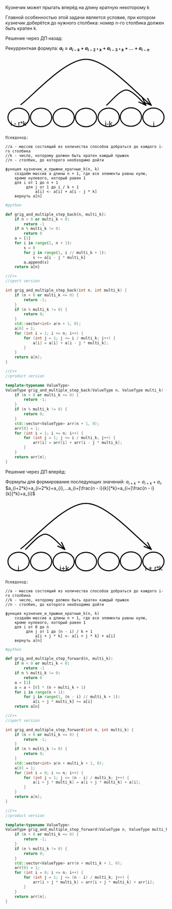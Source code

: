 Кузнечик может прыгать вперёд на длину кратную некоторому k

Главной особенностью этой задачи является условие, при котором кузнечик доберётся до нужного столбика: номер n-го столбика должен быть кратен k.

Решение через ДП назад:

Рекуррентная формула: **$a_{i}= a_{i-k}+ a_{i-2*k}+ a_{i-3*k}+...+ a_{i-n}$**

<div style="display:flex; align-items: center;">
    <div style="flex:1; mix-blend-mode:difference; filter:invert(1);">
    <svg version="1.1" xmlns="http://www.w3.org/2000/svg" viewBox="0 0 622.3217635898941 285.40155954797336" width="622.3217635898941" height="285.40155954797336">
  <!-- svg-source:excalidraw -->
  
  <defs>
    <style class="style-fonts">
      @font-face {
        font-family: "Virgil";
        src: url("https://excalidraw.com/Virgil.woff2");
      }
      @font-face {
        font-family: "Cascadia";
        src: url("https://excalidraw.com/Cascadia.woff2");
      }
    </style>
  </defs>
  <rect x="0" y="0" width="622.3217635898941" height="285.40155954797336" fill="none"></rect><g stroke-linecap="round" transform="translate(10 197.83978200535466) rotate(0 41 35.49999999999997)"><path d="M82 35.5 C82 37.35, 81.83 39.23, 81.5 41.05 C81.16 42.88, 80.65 44.71, 79.99 46.47 C79.33 48.23, 78.5 49.97, 77.53 51.62 C76.56 53.27, 75.43 54.87, 74.17 56.37 C72.91 57.86, 71.5 59.29, 69.99 60.6 C68.48 61.91, 66.83 63.13, 65.1 64.22 C63.37 65.31, 61.52 66.29, 59.61 67.13 C57.71 67.97, 55.7 68.69, 53.67 69.26 C51.64 69.83, 49.53 70.27, 47.41 70.56 C45.3 70.85, 43.14 71, 41 71 C38.86 71, 36.7 70.85, 34.59 70.56 C32.47 70.27, 30.36 69.83, 28.33 69.26 C26.3 68.69, 24.29 67.97, 22.39 67.13 C20.48 66.29, 18.63 65.31, 16.9 64.22 C15.17 63.13, 13.52 61.91, 12.01 60.6 C10.5 59.29, 9.09 57.86, 7.83 56.37 C6.57 54.87, 5.44 53.27, 4.47 51.62 C3.5 49.97, 2.67 48.23, 2.01 46.47 C1.35 44.71, 0.84 42.88, 0.5 41.05 C0.17 39.23, 0 37.35, 0 35.5 C0 33.65, 0.17 31.77, 0.5 29.95 C0.84 28.12, 1.35 26.29, 2.01 24.53 C2.67 22.77, 3.5 21.03, 4.47 19.38 C5.44 17.73, 6.57 16.13, 7.83 14.63 C9.09 13.14, 10.5 11.71, 12.01 10.4 C13.52 9.09, 15.17 7.87, 16.9 6.78 C18.63 5.69, 20.48 4.71, 22.39 3.87 C24.29 3.03, 26.3 2.31, 28.33 1.74 C30.36 1.17, 32.47 0.73, 34.59 0.44 C36.7 0.15, 38.86 0, 41 0 C43.14 0, 45.3 0.15, 47.41 0.44 C49.53 0.73, 51.64 1.17, 53.67 1.74 C55.7 2.31, 57.71 3.03, 59.61 3.87 C61.52 4.71, 63.37 5.69, 65.1 6.78 C66.83 7.87, 68.48 9.09, 69.99 10.4 C71.5 11.71, 72.91 13.14, 74.17 14.63 C75.43 16.13, 76.56 17.73, 77.53 19.38 C78.5 21.03, 79.33 22.77, 79.99 24.53 C80.65 26.29, 81.16 28.12, 81.5 29.95 C81.83 31.77, 81.92 34.57, 82 35.5 C82.08 36.43, 82.08 34.57, 82 35.5" stroke="#000" stroke-width="4" fill="none"></path></g><g stroke-linecap="round" transform="translate(96.83333714803075 197.83978200535466) rotate(0 41 35.49999999999997)"><path d="M82 35.5 C82 37.35, 81.83 39.23, 81.5 41.05 C81.16 42.88, 80.65 44.71, 79.99 46.47 C79.33 48.23, 78.5 49.97, 77.53 51.62 C76.56 53.27, 75.43 54.87, 74.17 56.37 C72.91 57.86, 71.5 59.29, 69.99 60.6 C68.48 61.91, 66.83 63.13, 65.1 64.22 C63.37 65.31, 61.52 66.29, 59.61 67.13 C57.71 67.97, 55.7 68.69, 53.67 69.26 C51.64 69.83, 49.53 70.27, 47.41 70.56 C45.3 70.85, 43.14 71, 41 71 C38.86 71, 36.7 70.85, 34.59 70.56 C32.47 70.27, 30.36 69.83, 28.33 69.26 C26.3 68.69, 24.29 67.97, 22.39 67.13 C20.48 66.29, 18.63 65.31, 16.9 64.22 C15.17 63.13, 13.52 61.91, 12.01 60.6 C10.5 59.29, 9.09 57.86, 7.83 56.37 C6.57 54.87, 5.44 53.27, 4.47 51.62 C3.5 49.97, 2.67 48.23, 2.01 46.47 C1.35 44.71, 0.84 42.88, 0.5 41.05 C0.17 39.23, 0 37.35, 0 35.5 C0 33.65, 0.17 31.77, 0.5 29.95 C0.84 28.12, 1.35 26.29, 2.01 24.53 C2.67 22.77, 3.5 21.03, 4.47 19.38 C5.44 17.73, 6.57 16.13, 7.83 14.63 C9.09 13.14, 10.5 11.71, 12.01 10.4 C13.52 9.09, 15.17 7.87, 16.9 6.78 C18.63 5.69, 20.48 4.71, 22.39 3.87 C24.29 3.03, 26.3 2.31, 28.33 1.74 C30.36 1.17, 32.47 0.73, 34.59 0.44 C36.7 0.15, 38.86 0, 41 0 C43.14 0, 45.3 0.15, 47.41 0.44 C49.53 0.73, 51.64 1.17, 53.67 1.74 C55.7 2.31, 57.71 3.03, 59.61 3.87 C61.52 4.71, 63.37 5.69, 65.1 6.78 C66.83 7.87, 68.48 9.09, 69.99 10.4 C71.5 11.71, 72.91 13.14, 74.17 14.63 C75.43 16.13, 76.56 17.73, 77.53 19.38 C78.5 21.03, 79.33 22.77, 79.99 24.53 C80.65 26.29, 81.16 28.12, 81.5 29.95 C81.83 31.77, 81.92 34.57, 82 35.5 C82.08 36.43, 82.08 34.57, 82 35.5" stroke="#000" stroke-width="4" fill="none"></path></g><g stroke-linecap="round" transform="translate(183.83334477742528 198.33979344944555) rotate(0 41 35.49999999999997)"><path d="M82 35.5 C82 37.35, 81.83 39.23, 81.5 41.05 C81.16 42.88, 80.65 44.71, 79.99 46.47 C79.33 48.23, 78.5 49.97, 77.53 51.62 C76.56 53.27, 75.43 54.87, 74.17 56.37 C72.91 57.86, 71.5 59.29, 69.99 60.6 C68.48 61.91, 66.83 63.13, 65.1 64.22 C63.37 65.31, 61.52 66.29, 59.61 67.13 C57.71 67.97, 55.7 68.69, 53.67 69.26 C51.64 69.83, 49.53 70.27, 47.41 70.56 C45.3 70.85, 43.14 71, 41 71 C38.86 71, 36.7 70.85, 34.59 70.56 C32.47 70.27, 30.36 69.83, 28.33 69.26 C26.3 68.69, 24.29 67.97, 22.39 67.13 C20.48 66.29, 18.63 65.31, 16.9 64.22 C15.17 63.13, 13.52 61.91, 12.01 60.6 C10.5 59.29, 9.09 57.86, 7.83 56.37 C6.57 54.87, 5.44 53.27, 4.47 51.62 C3.5 49.97, 2.67 48.23, 2.01 46.47 C1.35 44.71, 0.84 42.88, 0.5 41.05 C0.17 39.23, 0 37.35, 0 35.5 C0 33.65, 0.17 31.77, 0.5 29.95 C0.84 28.12, 1.35 26.29, 2.01 24.53 C2.67 22.77, 3.5 21.03, 4.47 19.38 C5.44 17.73, 6.57 16.13, 7.83 14.63 C9.09 13.14, 10.5 11.71, 12.01 10.4 C13.52 9.09, 15.17 7.87, 16.9 6.78 C18.63 5.69, 20.48 4.71, 22.39 3.87 C24.29 3.03, 26.3 2.31, 28.33 1.74 C30.36 1.17, 32.47 0.73, 34.59 0.44 C36.7 0.15, 38.86 0, 41 0 C43.14 0, 45.3 0.15, 47.41 0.44 C49.53 0.73, 51.64 1.17, 53.67 1.74 C55.7 2.31, 57.71 3.03, 59.61 3.87 C61.52 4.71, 63.37 5.69, 65.1 6.78 C66.83 7.87, 68.48 9.09, 69.99 10.4 C71.5 11.71, 72.91 13.14, 74.17 14.63 C75.43 16.13, 76.56 17.73, 77.53 19.38 C78.5 21.03, 79.33 22.77, 79.99 24.53 C80.65 26.29, 81.16 28.12, 81.5 29.95 C81.83 31.77, 81.92 34.57, 82 35.5 C82.08 36.43, 82.08 34.57, 82 35.5" stroke="#000" stroke-width="4" fill="none"></path></g><g stroke-linecap="round" transform="translate(270.16667048136424 198.17312296808223) rotate(0 41 35.49999999999997)"><path d="M82 35.5 C82 37.35, 81.83 39.23, 81.5 41.05 C81.16 42.88, 80.65 44.71, 79.99 46.47 C79.33 48.23, 78.5 49.97, 77.53 51.62 C76.56 53.27, 75.43 54.87, 74.17 56.37 C72.91 57.86, 71.5 59.29, 69.99 60.6 C68.48 61.91, 66.83 63.13, 65.1 64.22 C63.37 65.31, 61.52 66.29, 59.61 67.13 C57.71 67.97, 55.7 68.69, 53.67 69.26 C51.64 69.83, 49.53 70.27, 47.41 70.56 C45.3 70.85, 43.14 71, 41 71 C38.86 71, 36.7 70.85, 34.59 70.56 C32.47 70.27, 30.36 69.83, 28.33 69.26 C26.3 68.69, 24.29 67.97, 22.39 67.13 C20.48 66.29, 18.63 65.31, 16.9 64.22 C15.17 63.13, 13.52 61.91, 12.01 60.6 C10.5 59.29, 9.09 57.86, 7.83 56.37 C6.57 54.87, 5.44 53.27, 4.47 51.62 C3.5 49.97, 2.67 48.23, 2.01 46.47 C1.35 44.71, 0.84 42.88, 0.5 41.05 C0.17 39.23, 0 37.35, 0 35.5 C0 33.65, 0.17 31.77, 0.5 29.95 C0.84 28.12, 1.35 26.29, 2.01 24.53 C2.67 22.77, 3.5 21.03, 4.47 19.38 C5.44 17.73, 6.57 16.13, 7.83 14.63 C9.09 13.14, 10.5 11.71, 12.01 10.4 C13.52 9.09, 15.17 7.87, 16.9 6.78 C18.63 5.69, 20.48 4.71, 22.39 3.87 C24.29 3.03, 26.3 2.31, 28.33 1.74 C30.36 1.17, 32.47 0.73, 34.59 0.44 C36.7 0.15, 38.86 0, 41 0 C43.14 0, 45.3 0.15, 47.41 0.44 C49.53 0.73, 51.64 1.17, 53.67 1.74 C55.7 2.31, 57.71 3.03, 59.61 3.87 C61.52 4.71, 63.37 5.69, 65.1 6.78 C66.83 7.87, 68.48 9.09, 69.99 10.4 C71.5 11.71, 72.91 13.14, 74.17 14.63 C75.43 16.13, 76.56 17.73, 77.53 19.38 C78.5 21.03, 79.33 22.77, 79.99 24.53 C80.65 26.29, 81.16 28.12, 81.5 29.95 C81.83 31.77, 81.92 34.57, 82 35.5 C82.08 36.43, 82.08 34.57, 82 35.5" stroke="#000" stroke-width="4" fill="none"></path></g><g stroke-linecap="round" transform="translate(357.63043859730624 197.83976293186834) rotate(0 41 35.49999999999997)"><path d="M82 35.5 C82 37.35, 81.83 39.23, 81.5 41.05 C81.16 42.88, 80.65 44.71, 79.99 46.47 C79.33 48.23, 78.5 49.97, 77.53 51.62 C76.56 53.27, 75.43 54.87, 74.17 56.37 C72.91 57.86, 71.5 59.29, 69.99 60.6 C68.48 61.91, 66.83 63.13, 65.1 64.22 C63.37 65.31, 61.52 66.29, 59.61 67.13 C57.71 67.97, 55.7 68.69, 53.67 69.26 C51.64 69.83, 49.53 70.27, 47.41 70.56 C45.3 70.85, 43.14 71, 41 71 C38.86 71, 36.7 70.85, 34.59 70.56 C32.47 70.27, 30.36 69.83, 28.33 69.26 C26.3 68.69, 24.29 67.97, 22.39 67.13 C20.48 66.29, 18.63 65.31, 16.9 64.22 C15.17 63.13, 13.52 61.91, 12.01 60.6 C10.5 59.29, 9.09 57.86, 7.83 56.37 C6.57 54.87, 5.44 53.27, 4.47 51.62 C3.5 49.97, 2.67 48.23, 2.01 46.47 C1.35 44.71, 0.84 42.88, 0.5 41.05 C0.17 39.23, 0 37.35, 0 35.5 C0 33.65, 0.17 31.77, 0.5 29.95 C0.84 28.12, 1.35 26.29, 2.01 24.53 C2.67 22.77, 3.5 21.03, 4.47 19.38 C5.44 17.73, 6.57 16.13, 7.83 14.63 C9.09 13.14, 10.5 11.71, 12.01 10.4 C13.52 9.09, 15.17 7.87, 16.9 6.78 C18.63 5.69, 20.48 4.71, 22.39 3.87 C24.29 3.03, 26.3 2.31, 28.33 1.74 C30.36 1.17, 32.47 0.73, 34.59 0.44 C36.7 0.15, 38.86 0, 41 0 C43.14 0, 45.3 0.15, 47.41 0.44 C49.53 0.73, 51.64 1.17, 53.67 1.74 C55.7 2.31, 57.71 3.03, 59.61 3.87 C61.52 4.71, 63.37 5.69, 65.1 6.78 C66.83 7.87, 68.48 9.09, 69.99 10.4 C71.5 11.71, 72.91 13.14, 74.17 14.63 C75.43 16.13, 76.56 17.73, 77.53 19.38 C78.5 21.03, 79.33 22.77, 79.99 24.53 C80.65 26.29, 81.16 28.12, 81.5 29.95 C81.83 31.77, 81.92 34.57, 82 35.5 C82.08 36.43, 82.08 34.57, 82 35.5" stroke="#000" stroke-width="4" fill="none"></path></g><g stroke-linecap="round"><g transform="translate(391.03858050000053 185.83365664754479) rotate(0 75.68252805679572 -28.4089432138818)"><path d="M0 0 C12.61 -9.63, 50.46 -57.97, 75.68 -57.81 C100.91 -57.64, 138.75 -8.81, 151.37 0.99 M0 0 C12.61 -9.63, 50.46 -57.97, 75.68 -57.81 C100.91 -57.64, 138.75 -8.81, 151.37 0.99" stroke="#000" stroke-width="4" fill="none"></path></g><g transform="translate(391.03858050000053 185.83365664754479) rotate(0 75.68252805679572 -28.4089432138818)"><path d="M124.12 -11.57 C129.97 -8.87, 135.82 -6.18, 151.37 0.99 M124.12 -11.57 C133.92 -7.05, 143.72 -2.53, 151.37 0.99" stroke="#000" stroke-width="4" fill="none"></path></g><g transform="translate(391.03858050000053 185.83365664754479) rotate(0 75.68252805679572 -28.4089432138818)"><path d="M138.57 -26.14 C141.31 -20.32, 144.06 -14.49, 151.37 0.99 M138.57 -26.14 C143.17 -16.38, 147.77 -6.62, 151.37 0.99" stroke="#000" stroke-width="4" fill="none"></path></g></g><mask></mask><g transform="translate(383.9653079119903 241.3553372879107) rotate(0 14.7724609375 16.100000000000023)"><text x="0" y="0" font-family="Helvetica, Segoe UI Emoji" font-size="28px" fill="#000" text-anchor="start" style="white-space: pre;" direction="ltr" dominant-baseline="text-before-edge">i-k</text></g><g stroke-linecap="round" transform="translate(443.4884455153492 196.39791346900734) rotate(0 41 35.49999999999997)"><path d="M82 35.5 C82 37.35, 81.83 39.23, 81.5 41.05 C81.16 42.88, 80.65 44.71, 79.99 46.47 C79.33 48.23, 78.5 49.97, 77.53 51.62 C76.56 53.27, 75.43 54.87, 74.17 56.37 C72.91 57.86, 71.5 59.29, 69.99 60.6 C68.48 61.91, 66.83 63.13, 65.1 64.22 C63.37 65.31, 61.52 66.29, 59.61 67.13 C57.71 67.97, 55.7 68.69, 53.67 69.26 C51.64 69.83, 49.53 70.27, 47.41 70.56 C45.3 70.85, 43.14 71, 41 71 C38.86 71, 36.7 70.85, 34.59 70.56 C32.47 70.27, 30.36 69.83, 28.33 69.26 C26.3 68.69, 24.29 67.97, 22.39 67.13 C20.48 66.29, 18.63 65.31, 16.9 64.22 C15.17 63.13, 13.52 61.91, 12.01 60.6 C10.5 59.29, 9.09 57.86, 7.83 56.37 C6.57 54.87, 5.44 53.27, 4.47 51.62 C3.5 49.97, 2.67 48.23, 2.01 46.47 C1.35 44.71, 0.84 42.88, 0.5 41.05 C0.17 39.23, 0 37.35, 0 35.5 C0 33.65, 0.17 31.77, 0.5 29.95 C0.84 28.12, 1.35 26.29, 2.01 24.53 C2.67 22.77, 3.5 21.03, 4.47 19.38 C5.44 17.73, 6.57 16.13, 7.83 14.63 C9.09 13.14, 10.5 11.71, 12.01 10.4 C13.52 9.09, 15.17 7.87, 16.9 6.78 C18.63 5.69, 20.48 4.71, 22.39 3.87 C24.29 3.03, 26.3 2.31, 28.33 1.74 C30.36 1.17, 32.47 0.73, 34.59 0.44 C36.7 0.15, 38.86 0, 41 0 C43.14 0, 45.3 0.15, 47.41 0.44 C49.53 0.73, 51.64 1.17, 53.67 1.74 C55.7 2.31, 57.71 3.03, 59.61 3.87 C61.52 4.71, 63.37 5.69, 65.1 6.78 C66.83 7.87, 68.48 9.09, 69.99 10.4 C71.5 11.71, 72.91 13.14, 74.17 14.63 C75.43 16.13, 76.56 17.73, 77.53 19.38 C78.5 21.03, 79.33 22.77, 79.99 24.53 C80.65 26.29, 81.16 28.12, 81.5 29.95 C81.83 31.77, 81.92 34.57, 82 35.5 C82.08 36.43, 82.08 34.57, 82 35.5" stroke="#000" stroke-width="4" fill="none"></path></g><g stroke-linecap="round" transform="translate(530.3217635898941 197.39789821021827) rotate(0 41 35.49999999999997)"><path d="M82 35.5 C82 37.35, 81.83 39.23, 81.5 41.05 C81.16 42.88, 80.65 44.71, 79.99 46.47 C79.33 48.23, 78.5 49.97, 77.53 51.62 C76.56 53.27, 75.43 54.87, 74.17 56.37 C72.91 57.86, 71.5 59.29, 69.99 60.6 C68.48 61.91, 66.83 63.13, 65.1 64.22 C63.37 65.31, 61.52 66.29, 59.61 67.13 C57.71 67.97, 55.7 68.69, 53.67 69.26 C51.64 69.83, 49.53 70.27, 47.41 70.56 C45.3 70.85, 43.14 71, 41 71 C38.86 71, 36.7 70.85, 34.59 70.56 C32.47 70.27, 30.36 69.83, 28.33 69.26 C26.3 68.69, 24.29 67.97, 22.39 67.13 C20.48 66.29, 18.63 65.31, 16.9 64.22 C15.17 63.13, 13.52 61.91, 12.01 60.6 C10.5 59.29, 9.09 57.86, 7.83 56.37 C6.57 54.87, 5.44 53.27, 4.47 51.62 C3.5 49.97, 2.67 48.23, 2.01 46.47 C1.35 44.71, 0.84 42.88, 0.5 41.05 C0.17 39.23, 0 37.35, 0 35.5 C0 33.65, 0.17 31.77, 0.5 29.95 C0.84 28.12, 1.35 26.29, 2.01 24.53 C2.67 22.77, 3.5 21.03, 4.47 19.38 C5.44 17.73, 6.57 16.13, 7.83 14.63 C9.09 13.14, 10.5 11.71, 12.01 10.4 C13.52 9.09, 15.17 7.87, 16.9 6.78 C18.63 5.69, 20.48 4.71, 22.39 3.87 C24.29 3.03, 26.3 2.31, 28.33 1.74 C30.36 1.17, 32.47 0.73, 34.59 0.44 C36.7 0.15, 38.86 0, 41 0 C43.14 0, 45.3 0.15, 47.41 0.44 C49.53 0.73, 51.64 1.17, 53.67 1.74 C55.7 2.31, 57.71 3.03, 59.61 3.87 C61.52 4.71, 63.37 5.69, 65.1 6.78 C66.83 7.87, 68.48 9.09, 69.99 10.4 C71.5 11.71, 72.91 13.14, 74.17 14.63 C75.43 16.13, 76.56 17.73, 77.53 19.38 C78.5 21.03, 79.33 22.77, 79.99 24.53 C80.65 26.29, 81.16 28.12, 81.5 29.95 C81.83 31.77, 81.92 34.57, 82 35.5 C82.08 36.43, 82.08 34.57, 82 35.5" stroke="#000" stroke-width="4" fill="none"></path></g><g stroke-linecap="round"><g transform="translate(59.8496016442773 183.9164460563195) rotate(0 251.68251643105145 -85.4717684732583)"><path d="M0 0 C41.95 -28.99, 167.79 -174.41, 251.68 -173.92 C335.58 -173.42, 461.42 -26.51, 503.37 2.97 M0 0 C41.95 -28.99, 167.79 -174.41, 251.68 -173.92 C335.58 -173.42, 461.42 -26.51, 503.37 2.97" stroke="#000" stroke-width="4" fill="none"></path></g><g transform="translate(59.8496016442773 183.9164460563195) rotate(0 251.68251643105145 -85.4717684732583)"><path d="M475.53 -8.21 C485.85 -4.06, 496.17 0.08, 503.37 2.97 M475.53 -8.21 C485.81 -4.08, 496.08 0.05, 503.37 2.97" stroke="#000" stroke-width="4" fill="none"></path></g><g transform="translate(59.8496016442773 183.9164460563195) rotate(0 251.68251643105145 -85.4717684732583)"><path d="M489.23 -23.49 C494.47 -13.68, 499.71 -3.87, 503.37 2.97 M489.23 -23.49 C494.45 -13.72, 499.67 -3.95, 503.37 2.97" stroke="#000" stroke-width="4" fill="none"></path></g></g><mask></mask><g transform="translate(569.7023697495945 243.20155954797332) rotate(0 3.1103515625 16.100000000000023)"><text x="0" y="0" font-family="Helvetica, Segoe UI Emoji" font-size="28px" fill="#000" text-anchor="start" style="white-space: pre;" direction="ltr" dominant-baseline="text-before-edge">i</text></g><g transform="translate(20.039465288772135 242.63008156713244) rotate(0 30.34075164794922 14.957145763578922)"><text x="0" y="0" font-family="Helvetica, Segoe UI Emoji" font-size="26.012427414919873px" fill="#000" text-anchor="start" style="white-space: pre;" direction="ltr" dominant-baseline="text-before-edge">i - r*k</text></g></svg>
  </div></div>


```
Псевдокод:

//a - массив состоящий из количества способов добраться до каждого i-го столбика
//k - число, которому должен быть кратен каждый прыжок
//n - столбик, до которого необходимо дойти

функция кузнечик_и_прыжки_кратные_k(n, k)
	создаём массив a длины n + 1, где все элементы равны нулю,
	кроме нулевого, который равен 1 
	для i от 1 до n + 1
		 для j от 1 до i / k + 1
			 a[i] <- a[i] + a[i - j * k]
	вернуть a[n]	 
```
```python
#python

def grig_and_multiple_step_back(n, multi_k):
    if n < 0 or multi_k < 0:
        return -1
    if n % multi_k != 0:
        return 0
    a = [1]
    for i in range(1, n + 1):
        s = 0
        for j in range(1, i // multi_k + 1):
            s += a[i - j * multi_k]
        a.append(s)
    return a[n]
```
```cpp
//C++
//sport version

int grig_and_multiple_step_back(int n, int multi_k) {
    if (n < 0 or multi_k <= 0) {
        return -1;
    }
    if (n % multi_k != 0) {
        return 0;
    }
    std::vector<int> a(n + 1, 0);
    a[0] = 1;
    for (int i = 1; i <= n; i++) {
        for (int j = 1; j <= i / multi_k; j++) {
            a[i] = a[i] + a[i - j * multi_k];
        }
    }
    return a[n];
}
```
```cpp
//C++
//product version

template<typename ValueType>
ValueType grig_and_multiple_step_back(ValueType n, ValueType multi_k) {
    if (n < 0 or multi_k <= 0) {
        return -1;
    }
    if (n % multi_k != 0) {
        return 0;
    }
    std::vector<ValueType> arr(n + 1, 0);
    arr[0] = 1;
    for (int i = 1; i <= n; i++) {
        for (int j = 1; j <= i / multi_k; j++) {
            arr[i] = arr[i] + arr[i - j * multi_k];
        }
    }
    return arr[n];
}
```
Решение через ДП вперёд:

Формулы для формирование последующих значений: $a_{i+k}=a_{i+k}+a_{i}$, $a_{i+2*k}=a_{i+2*k}+a_{i},...a_{i+[\frac{n - i}{k}]*k}=a_{i+[\frac{n - i}{k}]*k}+a_{i}$

<div style="display:flex; align-items: center;">
    <div style="flex:1; mix-blend-mode:difference; filter:invert(1);">
    <svg version="1.1" xmlns="http://www.w3.org/2000/svg" viewBox="0 0 622.3217635898939 285.3077496298009" width="622.3217635898939" height="285.3077496298009">
  <!-- svg-source:excalidraw -->
  
  <defs>
    <style class="style-fonts">
      @font-face {
        font-family: "Virgil";
        src: url("https://excalidraw.com/Virgil.woff2");
      }
      @font-face {
        font-family: "Cascadia";
        src: url("https://excalidraw.com/Cascadia.woff2");
      }
    </style>
  </defs>
  <rect x="0" y="0" width="622.3217635898939" height="285.3077496298009" fill="none"></rect><g stroke-linecap="round" transform="translate(10 197.8397820053549) rotate(0 41 35.5)"><path d="M82 35.5 C82 37.35, 81.83 39.23, 81.5 41.05 C81.16 42.88, 80.65 44.71, 79.99 46.47 C79.33 48.23, 78.5 49.97, 77.53 51.62 C76.56 53.27, 75.43 54.87, 74.17 56.37 C72.91 57.86, 71.5 59.29, 69.99 60.6 C68.48 61.91, 66.83 63.13, 65.1 64.22 C63.37 65.31, 61.52 66.29, 59.61 67.13 C57.71 67.97, 55.7 68.69, 53.67 69.26 C51.64 69.83, 49.53 70.27, 47.41 70.56 C45.3 70.85, 43.14 71, 41 71 C38.86 71, 36.7 70.85, 34.59 70.56 C32.47 70.27, 30.36 69.83, 28.33 69.26 C26.3 68.69, 24.29 67.97, 22.39 67.13 C20.48 66.29, 18.63 65.31, 16.9 64.22 C15.17 63.13, 13.52 61.91, 12.01 60.6 C10.5 59.29, 9.09 57.86, 7.83 56.37 C6.57 54.87, 5.44 53.27, 4.47 51.62 C3.5 49.97, 2.67 48.23, 2.01 46.47 C1.35 44.71, 0.84 42.88, 0.5 41.05 C0.17 39.23, 0 37.35, 0 35.5 C0 33.65, 0.17 31.77, 0.5 29.95 C0.84 28.12, 1.35 26.29, 2.01 24.53 C2.67 22.77, 3.5 21.03, 4.47 19.38 C5.44 17.73, 6.57 16.13, 7.83 14.63 C9.09 13.14, 10.5 11.71, 12.01 10.4 C13.52 9.09, 15.17 7.87, 16.9 6.78 C18.63 5.69, 20.48 4.71, 22.39 3.87 C24.29 3.03, 26.3 2.31, 28.33 1.74 C30.36 1.17, 32.47 0.73, 34.59 0.44 C36.7 0.15, 38.86 0, 41 0 C43.14 0, 45.3 0.15, 47.41 0.44 C49.53 0.73, 51.64 1.17, 53.67 1.74 C55.7 2.31, 57.71 3.03, 59.61 3.87 C61.52 4.71, 63.37 5.69, 65.1 6.78 C66.83 7.87, 68.48 9.09, 69.99 10.4 C71.5 11.71, 72.91 13.14, 74.17 14.63 C75.43 16.13, 76.56 17.73, 77.53 19.38 C78.5 21.03, 79.33 22.77, 79.99 24.53 C80.65 26.29, 81.16 28.12, 81.5 29.95 C81.83 31.77, 81.92 34.57, 82 35.5 C82.08 36.43, 82.08 34.57, 82 35.5" stroke="#000" stroke-width="4" fill="none"></path></g><g stroke-linecap="round" transform="translate(96.83333714803075 197.8397820053549) rotate(0 41 35.5)"><path d="M82 35.5 C82 37.35, 81.83 39.23, 81.5 41.05 C81.16 42.88, 80.65 44.71, 79.99 46.47 C79.33 48.23, 78.5 49.97, 77.53 51.62 C76.56 53.27, 75.43 54.87, 74.17 56.37 C72.91 57.86, 71.5 59.29, 69.99 60.6 C68.48 61.91, 66.83 63.13, 65.1 64.22 C63.37 65.31, 61.52 66.29, 59.61 67.13 C57.71 67.97, 55.7 68.69, 53.67 69.26 C51.64 69.83, 49.53 70.27, 47.41 70.56 C45.3 70.85, 43.14 71, 41 71 C38.86 71, 36.7 70.85, 34.59 70.56 C32.47 70.27, 30.36 69.83, 28.33 69.26 C26.3 68.69, 24.29 67.97, 22.39 67.13 C20.48 66.29, 18.63 65.31, 16.9 64.22 C15.17 63.13, 13.52 61.91, 12.01 60.6 C10.5 59.29, 9.09 57.86, 7.83 56.37 C6.57 54.87, 5.44 53.27, 4.47 51.62 C3.5 49.97, 2.67 48.23, 2.01 46.47 C1.35 44.71, 0.84 42.88, 0.5 41.05 C0.17 39.23, 0 37.35, 0 35.5 C0 33.65, 0.17 31.77, 0.5 29.95 C0.84 28.12, 1.35 26.29, 2.01 24.53 C2.67 22.77, 3.5 21.03, 4.47 19.38 C5.44 17.73, 6.57 16.13, 7.83 14.63 C9.09 13.14, 10.5 11.71, 12.01 10.4 C13.52 9.09, 15.17 7.87, 16.9 6.78 C18.63 5.69, 20.48 4.71, 22.39 3.87 C24.29 3.03, 26.3 2.31, 28.33 1.74 C30.36 1.17, 32.47 0.73, 34.59 0.44 C36.7 0.15, 38.86 0, 41 0 C43.14 0, 45.3 0.15, 47.41 0.44 C49.53 0.73, 51.64 1.17, 53.67 1.74 C55.7 2.31, 57.71 3.03, 59.61 3.87 C61.52 4.71, 63.37 5.69, 65.1 6.78 C66.83 7.87, 68.48 9.09, 69.99 10.4 C71.5 11.71, 72.91 13.14, 74.17 14.63 C75.43 16.13, 76.56 17.73, 77.53 19.38 C78.5 21.03, 79.33 22.77, 79.99 24.53 C80.65 26.29, 81.16 28.12, 81.5 29.95 C81.83 31.77, 81.92 34.57, 82 35.5 C82.08 36.43, 82.08 34.57, 82 35.5" stroke="#000" stroke-width="4" fill="none"></path></g><g stroke-linecap="round" transform="translate(183.83334477742528 198.33979344944578) rotate(0 41 35.5)"><path d="M82 35.5 C82 37.35, 81.83 39.23, 81.5 41.05 C81.16 42.88, 80.65 44.71, 79.99 46.47 C79.33 48.23, 78.5 49.97, 77.53 51.62 C76.56 53.27, 75.43 54.87, 74.17 56.37 C72.91 57.86, 71.5 59.29, 69.99 60.6 C68.48 61.91, 66.83 63.13, 65.1 64.22 C63.37 65.31, 61.52 66.29, 59.61 67.13 C57.71 67.97, 55.7 68.69, 53.67 69.26 C51.64 69.83, 49.53 70.27, 47.41 70.56 C45.3 70.85, 43.14 71, 41 71 C38.86 71, 36.7 70.85, 34.59 70.56 C32.47 70.27, 30.36 69.83, 28.33 69.26 C26.3 68.69, 24.29 67.97, 22.39 67.13 C20.48 66.29, 18.63 65.31, 16.9 64.22 C15.17 63.13, 13.52 61.91, 12.01 60.6 C10.5 59.29, 9.09 57.86, 7.83 56.37 C6.57 54.87, 5.44 53.27, 4.47 51.62 C3.5 49.97, 2.67 48.23, 2.01 46.47 C1.35 44.71, 0.84 42.88, 0.5 41.05 C0.17 39.23, 0 37.35, 0 35.5 C0 33.65, 0.17 31.77, 0.5 29.95 C0.84 28.12, 1.35 26.29, 2.01 24.53 C2.67 22.77, 3.5 21.03, 4.47 19.38 C5.44 17.73, 6.57 16.13, 7.83 14.63 C9.09 13.14, 10.5 11.71, 12.01 10.4 C13.52 9.09, 15.17 7.87, 16.9 6.78 C18.63 5.69, 20.48 4.71, 22.39 3.87 C24.29 3.03, 26.3 2.31, 28.33 1.74 C30.36 1.17, 32.47 0.73, 34.59 0.44 C36.7 0.15, 38.86 0, 41 0 C43.14 0, 45.3 0.15, 47.41 0.44 C49.53 0.73, 51.64 1.17, 53.67 1.74 C55.7 2.31, 57.71 3.03, 59.61 3.87 C61.52 4.71, 63.37 5.69, 65.1 6.78 C66.83 7.87, 68.48 9.09, 69.99 10.4 C71.5 11.71, 72.91 13.14, 74.17 14.63 C75.43 16.13, 76.56 17.73, 77.53 19.38 C78.5 21.03, 79.33 22.77, 79.99 24.53 C80.65 26.29, 81.16 28.12, 81.5 29.95 C81.83 31.77, 81.92 34.57, 82 35.5 C82.08 36.43, 82.08 34.57, 82 35.5" stroke="#000" stroke-width="4" fill="none"></path></g><g stroke-linecap="round" transform="translate(270.16667048136424 198.17312296808245) rotate(0 41 35.5)"><path d="M82 35.5 C82 37.35, 81.83 39.23, 81.5 41.05 C81.16 42.88, 80.65 44.71, 79.99 46.47 C79.33 48.23, 78.5 49.97, 77.53 51.62 C76.56 53.27, 75.43 54.87, 74.17 56.37 C72.91 57.86, 71.5 59.29, 69.99 60.6 C68.48 61.91, 66.83 63.13, 65.1 64.22 C63.37 65.31, 61.52 66.29, 59.61 67.13 C57.71 67.97, 55.7 68.69, 53.67 69.26 C51.64 69.83, 49.53 70.27, 47.41 70.56 C45.3 70.85, 43.14 71, 41 71 C38.86 71, 36.7 70.85, 34.59 70.56 C32.47 70.27, 30.36 69.83, 28.33 69.26 C26.3 68.69, 24.29 67.97, 22.39 67.13 C20.48 66.29, 18.63 65.31, 16.9 64.22 C15.17 63.13, 13.52 61.91, 12.01 60.6 C10.5 59.29, 9.09 57.86, 7.83 56.37 C6.57 54.87, 5.44 53.27, 4.47 51.62 C3.5 49.97, 2.67 48.23, 2.01 46.47 C1.35 44.71, 0.84 42.88, 0.5 41.05 C0.17 39.23, 0 37.35, 0 35.5 C0 33.65, 0.17 31.77, 0.5 29.95 C0.84 28.12, 1.35 26.29, 2.01 24.53 C2.67 22.77, 3.5 21.03, 4.47 19.38 C5.44 17.73, 6.57 16.13, 7.83 14.63 C9.09 13.14, 10.5 11.71, 12.01 10.4 C13.52 9.09, 15.17 7.87, 16.9 6.78 C18.63 5.69, 20.48 4.71, 22.39 3.87 C24.29 3.03, 26.3 2.31, 28.33 1.74 C30.36 1.17, 32.47 0.73, 34.59 0.44 C36.7 0.15, 38.86 0, 41 0 C43.14 0, 45.3 0.15, 47.41 0.44 C49.53 0.73, 51.64 1.17, 53.67 1.74 C55.7 2.31, 57.71 3.03, 59.61 3.87 C61.52 4.71, 63.37 5.69, 65.1 6.78 C66.83 7.87, 68.48 9.09, 69.99 10.4 C71.5 11.71, 72.91 13.14, 74.17 14.63 C75.43 16.13, 76.56 17.73, 77.53 19.38 C78.5 21.03, 79.33 22.77, 79.99 24.53 C80.65 26.29, 81.16 28.12, 81.5 29.95 C81.83 31.77, 81.92 34.57, 82 35.5 C82.08 36.43, 82.08 34.57, 82 35.5" stroke="#000" stroke-width="4" fill="none"></path></g><g stroke-linecap="round" transform="translate(357.63043859730624 197.83976293186856) rotate(0 41 35.5)"><path d="M82 35.5 C82 37.35, 81.83 39.23, 81.5 41.05 C81.16 42.88, 80.65 44.71, 79.99 46.47 C79.33 48.23, 78.5 49.97, 77.53 51.62 C76.56 53.27, 75.43 54.87, 74.17 56.37 C72.91 57.86, 71.5 59.29, 69.99 60.6 C68.48 61.91, 66.83 63.13, 65.1 64.22 C63.37 65.31, 61.52 66.29, 59.61 67.13 C57.71 67.97, 55.7 68.69, 53.67 69.26 C51.64 69.83, 49.53 70.27, 47.41 70.56 C45.3 70.85, 43.14 71, 41 71 C38.86 71, 36.7 70.85, 34.59 70.56 C32.47 70.27, 30.36 69.83, 28.33 69.26 C26.3 68.69, 24.29 67.97, 22.39 67.13 C20.48 66.29, 18.63 65.31, 16.9 64.22 C15.17 63.13, 13.52 61.91, 12.01 60.6 C10.5 59.29, 9.09 57.86, 7.83 56.37 C6.57 54.87, 5.44 53.27, 4.47 51.62 C3.5 49.97, 2.67 48.23, 2.01 46.47 C1.35 44.71, 0.84 42.88, 0.5 41.05 C0.17 39.23, 0 37.35, 0 35.5 C0 33.65, 0.17 31.77, 0.5 29.95 C0.84 28.12, 1.35 26.29, 2.01 24.53 C2.67 22.77, 3.5 21.03, 4.47 19.38 C5.44 17.73, 6.57 16.13, 7.83 14.63 C9.09 13.14, 10.5 11.71, 12.01 10.4 C13.52 9.09, 15.17 7.87, 16.9 6.78 C18.63 5.69, 20.48 4.71, 22.39 3.87 C24.29 3.03, 26.3 2.31, 28.33 1.74 C30.36 1.17, 32.47 0.73, 34.59 0.44 C36.7 0.15, 38.86 0, 41 0 C43.14 0, 45.3 0.15, 47.41 0.44 C49.53 0.73, 51.64 1.17, 53.67 1.74 C55.7 2.31, 57.71 3.03, 59.61 3.87 C61.52 4.71, 63.37 5.69, 65.1 6.78 C66.83 7.87, 68.48 9.09, 69.99 10.4 C71.5 11.71, 72.91 13.14, 74.17 14.63 C75.43 16.13, 76.56 17.73, 77.53 19.38 C78.5 21.03, 79.33 22.77, 79.99 24.53 C80.65 26.29, 81.16 28.12, 81.5 29.95 C81.83 31.77, 81.92 34.57, 82 35.5 C82.08 36.43, 82.08 34.57, 82 35.5" stroke="#000" stroke-width="4" fill="none"></path></g><g stroke-linecap="round"><g transform="translate(78.17922875148884 186.0285568391804) rotate(0 75.68252805679572 -28.408943213881855)"><path d="M0 0 C12.61 -9.63, 50.46 -57.97, 75.68 -57.81 C100.91 -57.64, 138.75 -8.81, 151.37 0.99 M0 0 C12.61 -9.63, 50.46 -57.97, 75.68 -57.81 C100.91 -57.64, 138.75 -8.81, 151.37 0.99" stroke="#000" stroke-width="4" fill="none"></path></g><g transform="translate(78.17922875148884 186.0285568391804) rotate(0 75.68252805679572 -28.408943213881855)"><path d="M124.12 -11.57 C132.51 -7.7, 140.9 -3.83, 151.37 0.99 M124.12 -11.57 C132.48 -7.72, 140.84 -3.86, 151.37 0.99" stroke="#000" stroke-width="4" fill="none"></path></g><g transform="translate(78.17922875148884 186.0285568391804) rotate(0 75.68252805679572 -28.408943213881855)"><path d="M138.57 -26.14 C142.51 -17.79, 146.45 -9.43, 151.37 0.99 M138.57 -26.14 C142.49 -17.82, 146.42 -9.5, 151.37 0.99" stroke="#000" stroke-width="4" fill="none"></path></g></g><mask></mask><g transform="translate(47.60365907483424 242.9187536074803) rotate(0 3.1103515625 16.100000000000023)"><text x="0" y="0" font-family="Helvetica, Segoe UI Emoji" font-size="28px" fill="#000" text-anchor="start" style="white-space: pre;" direction="ltr" dominant-baseline="text-before-edge">i</text></g><g transform="translate(209.26061343654396 243.10774962980088) rotate(0 18.2861328125 16.100000000000023)"><text x="0" y="0" font-family="Helvetica, Segoe UI Emoji" font-size="28px" fill="#000" text-anchor="start" style="white-space: pre;" direction="ltr" dominant-baseline="text-before-edge">i+k</text></g><g stroke-linecap="round" transform="translate(443.48844551534944 196.39791346900745) rotate(0 41 35.5)"><path d="M82 35.5 C82 37.35, 81.83 39.23, 81.5 41.05 C81.16 42.88, 80.65 44.71, 79.99 46.47 C79.33 48.23, 78.5 49.97, 77.53 51.62 C76.56 53.27, 75.43 54.87, 74.17 56.37 C72.91 57.86, 71.5 59.29, 69.99 60.6 C68.48 61.91, 66.83 63.13, 65.1 64.22 C63.37 65.31, 61.52 66.29, 59.61 67.13 C57.71 67.97, 55.7 68.69, 53.67 69.26 C51.64 69.83, 49.53 70.27, 47.41 70.56 C45.3 70.85, 43.14 71, 41 71 C38.86 71, 36.7 70.85, 34.59 70.56 C32.47 70.27, 30.36 69.83, 28.33 69.26 C26.3 68.69, 24.29 67.97, 22.39 67.13 C20.48 66.29, 18.63 65.31, 16.9 64.22 C15.17 63.13, 13.52 61.91, 12.01 60.6 C10.5 59.29, 9.09 57.86, 7.83 56.37 C6.57 54.87, 5.44 53.27, 4.47 51.62 C3.5 49.97, 2.67 48.23, 2.01 46.47 C1.35 44.71, 0.84 42.88, 0.5 41.05 C0.17 39.23, 0 37.35, 0 35.5 C0 33.65, 0.17 31.77, 0.5 29.95 C0.84 28.12, 1.35 26.29, 2.01 24.53 C2.67 22.77, 3.5 21.03, 4.47 19.38 C5.44 17.73, 6.57 16.13, 7.83 14.63 C9.09 13.14, 10.5 11.71, 12.01 10.4 C13.52 9.09, 15.17 7.87, 16.9 6.78 C18.63 5.69, 20.48 4.71, 22.39 3.87 C24.29 3.03, 26.3 2.31, 28.33 1.74 C30.36 1.17, 32.47 0.73, 34.59 0.44 C36.7 0.15, 38.86 0, 41 0 C43.14 0, 45.3 0.15, 47.41 0.44 C49.53 0.73, 51.64 1.17, 53.67 1.74 C55.7 2.31, 57.71 3.03, 59.61 3.87 C61.52 4.71, 63.37 5.69, 65.1 6.78 C66.83 7.87, 68.48 9.09, 69.99 10.4 C71.5 11.71, 72.91 13.14, 74.17 14.63 C75.43 16.13, 76.56 17.73, 77.53 19.38 C78.5 21.03, 79.33 22.77, 79.99 24.53 C80.65 26.29, 81.16 28.12, 81.5 29.95 C81.83 31.77, 81.92 34.57, 82 35.5 C82.08 36.43, 82.08 34.57, 82 35.5" stroke="#000" stroke-width="4" fill="none"></path></g><g stroke-linecap="round" transform="translate(530.3217635898939 197.3978982102184) rotate(0 41 35.5)"><path d="M82 35.5 C82 37.35, 81.83 39.23, 81.5 41.05 C81.16 42.88, 80.65 44.71, 79.99 46.47 C79.33 48.23, 78.5 49.97, 77.53 51.62 C76.56 53.27, 75.43 54.87, 74.17 56.37 C72.91 57.86, 71.5 59.29, 69.99 60.6 C68.48 61.91, 66.83 63.13, 65.1 64.22 C63.37 65.31, 61.52 66.29, 59.61 67.13 C57.71 67.97, 55.7 68.69, 53.67 69.26 C51.64 69.83, 49.53 70.27, 47.41 70.56 C45.3 70.85, 43.14 71, 41 71 C38.86 71, 36.7 70.85, 34.59 70.56 C32.47 70.27, 30.36 69.83, 28.33 69.26 C26.3 68.69, 24.29 67.97, 22.39 67.13 C20.48 66.29, 18.63 65.31, 16.9 64.22 C15.17 63.13, 13.52 61.91, 12.01 60.6 C10.5 59.29, 9.09 57.86, 7.83 56.37 C6.57 54.87, 5.44 53.27, 4.47 51.62 C3.5 49.97, 2.67 48.23, 2.01 46.47 C1.35 44.71, 0.84 42.88, 0.5 41.05 C0.17 39.23, 0 37.35, 0 35.5 C0 33.65, 0.17 31.77, 0.5 29.95 C0.84 28.12, 1.35 26.29, 2.01 24.53 C2.67 22.77, 3.5 21.03, 4.47 19.38 C5.44 17.73, 6.57 16.13, 7.83 14.63 C9.09 13.14, 10.5 11.71, 12.01 10.4 C13.52 9.09, 15.17 7.87, 16.9 6.78 C18.63 5.69, 20.48 4.71, 22.39 3.87 C24.29 3.03, 26.3 2.31, 28.33 1.74 C30.36 1.17, 32.47 0.73, 34.59 0.44 C36.7 0.15, 38.86 0, 41 0 C43.14 0, 45.3 0.15, 47.41 0.44 C49.53 0.73, 51.64 1.17, 53.67 1.74 C55.7 2.31, 57.71 3.03, 59.61 3.87 C61.52 4.71, 63.37 5.69, 65.1 6.78 C66.83 7.87, 68.48 9.09, 69.99 10.4 C71.5 11.71, 72.91 13.14, 74.17 14.63 C75.43 16.13, 76.56 17.73, 77.53 19.38 C78.5 21.03, 79.33 22.77, 79.99 24.53 C80.65 26.29, 81.16 28.12, 81.5 29.95 C81.83 31.77, 81.92 34.57, 82 35.5 C82.08 36.43, 82.08 34.57, 82 35.5" stroke="#000" stroke-width="4" fill="none"></path></g><g transform="translate(539.0809527354293 244.49684779581094) rotate(0 33.604698181152344 14.957145763578922)"><text x="0" y="0" font-family="Helvetica, Segoe UI Emoji" font-size="26.012427414919873px" fill="#000" text-anchor="start" style="white-space: pre;" direction="ltr" dominant-baseline="text-before-edge">i + r*k</text></g><g stroke-linecap="round"><g transform="translate(59.84960164427707 183.91644605631961) rotate(0 251.68251643105145 -85.47176847325835)"><path d="M0 0 C41.95 -28.99, 167.79 -174.41, 251.68 -173.92 C335.58 -173.42, 461.42 -26.51, 503.37 2.97 M0 0 C41.95 -28.99, 167.79 -174.41, 251.68 -173.92 C335.58 -173.42, 461.42 -26.51, 503.37 2.97" stroke="#000" stroke-width="4" fill="none"></path></g><g transform="translate(59.84960164427707 183.91644605631961) rotate(0 251.68251643105145 -85.47176847325835)"><path d="M475.53 -8.21 C486.42 -3.83, 497.31 0.54, 503.37 2.97 M475.53 -8.21 C482.41 -5.44, 489.29 -2.68, 503.37 2.97" stroke="#000" stroke-width="4" fill="none"></path></g><g transform="translate(59.84960164427707 183.91644605631961) rotate(0 251.68251643105145 -85.47176847325835)"><path d="M489.23 -23.49 C494.76 -13.13, 500.29 -2.78, 503.37 2.97 M489.23 -23.49 C492.72 -16.95, 496.22 -10.41, 503.37 2.97" stroke="#000" stroke-width="4" fill="none"></path></g></g><mask></mask></svg>
  </div></div>


```
Псевдокод:

//a - массив состоящий из количества способов добраться до каждого i-го столбика
//k - число, которому должен быть кратен каждый прыжок
//n - столбик, до которого необходимо дойти

функция кузнечик_и_прыжки_кратные_k(n, k)
	создаём массив a длины n + 1, где все элементы равны нулю,
	кроме нулевого, который равен 1 
	для i от 0 до n
		 для j от 1 до (n - i) / k + 1
			 a[i + j * k] <- a[i + j * k] + a[i]
	вернуть a[n]	 
```
```python
#python

def grig_and_multiple_step_forward(n, multi_k):
    if n < 0 or multi_k < 0:
        return -1
    if n % multi_k != 0:
        return 0
    a = [1]
    a = a + [0] * (n + multi_k + 1)
    for i in range(n + 1):
        for j in range(1, (n - i) // multi_k + 1):
            a[i + j * multi_k] += a[i]
    return a[n]
```
```cpp
//C++
//sport version

int grig_and_multiple_step_forward(int n, int multi_k) {
    if (n < 0 or multi_k <= 0) {
        return -1;
    }
    if (n % multi_k != 0) {
        return 0;
    }
    std::vector<int> a(n + multi_k + 1, 0);
    a[0] = 1;
    for (int i = 0; i <= n; i++) {
        for (int j = 1; j <= (n - i) / multi_k; j++) {
            a[i + j * multi_k] = a[i + j * multi_k] + a[i];
        }
    }
    return a[n];
}
```
```cpp
//C++
//product version

template<typename ValueType>
ValueType grig_and_multiple_step_forward(ValueType n, ValueType multi_k) {
    if (n < 0 or multi_k <= 0) {
        return -1;
    }
    if (n % multi_k != 0) {
        return 0;
    }
    std::vector<ValueType> arr(n + multi_k + 1, 0);
    arr[0] = 1;
    for (int i = 0; i <= n; i++) {
        for (int j = 1; j <= (n - i) / multi_k; j++) {
            arr[i + j * multi_k] = arr[i + j * multi_k] + arr[i];
        }
    }
    return arr[n];
}
```